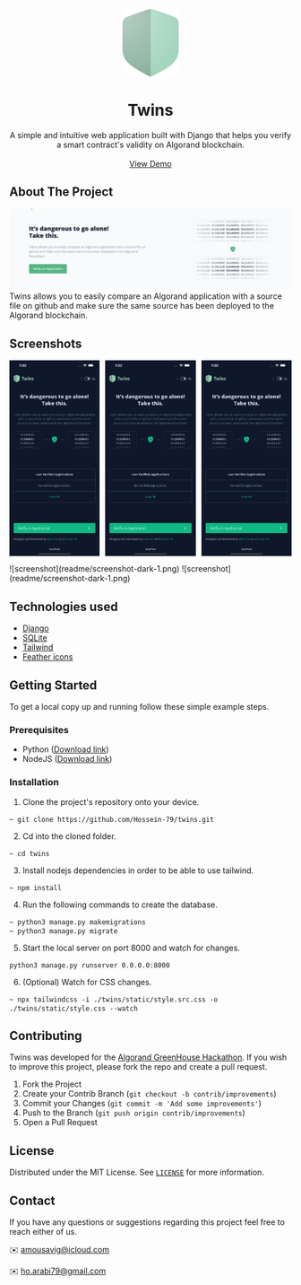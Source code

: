 <div align="center">
    <a href="https://github.com/Hossein-79/twins">
        <img src="readme/shield.png" alt="Logo" width="101" height="121">
    </a>
    <h1 align="center">Twins</h1>
    <p align="center">
        A simple and intuitive web application built with Django that helps you verify a smart contract's validity on Algorand blockchain. 
        <br />
        <br />
        <!-- TODO: ADD DEMO URL -->
        <a href="#">View Demo</a>
    </p>
</div>

## About The Project
![Homepage Screen Shot](readme/cover.png)
Twins allows you to easily compare an Algorand application with a source file on github and make sure the same source has been deployed to the Algorand blockchain.

## Screenshots
<p style="display:flex;justify-content:space-between">
    <img src="readme/screenshot-dark-1.png" style="width:32%">
    <img src="readme/screenshot-dark-1.png" style="width:32%">
    <img src="readme/screenshot-dark-1.png" style="width:32%">
</p>
![screenshot](readme/screenshot-dark-1.png)
![screenshot](readme/screenshot-dark-1.png)

## Technologies used
* [Django](https://www.djangoproject.com)
* [SQLite](https://www.sqlite.org/)
* [Tailwind](https://tailwindcss.com)
* [Feather icons](https://feathericons.com)

## Getting Started
To get a local copy up and running follow these simple example steps.

### Prerequisites
<!-- TODO: CHECK WITH HOSSEIN -->
* Python ([Download link](https://www.python.org/downloads/))
* NodeJS ([Download link](https://nodejs.org/en/download/))

### Installation
1. Clone the project's repository onto your device.
```
~ git clone https://github.com/Hossein-79/twins.git
```
2. Cd into the cloned folder.
```
~ cd twins
```
3. Install nodejs dependencies in order to be able to use tailwind.
```
~ npm install
```
4. Run the following commands to create the database.
```
~ python3 manage.py makemigrations
~ python3 manage.py migrate
```
5. Start the local server on port 8000 and watch for changes.
```
python3 manage.py runserver 0.0.0.0:8000
```
6. (Optional) Watch for CSS changes.
```
~ npx tailwindcss -i ./twins/static/style.src.css -o ./twins/static/style.css --watch
```

## Contributing
Twins was developed for the [Algorand GreenHouse Hackathon](https://gitcoin.co/hackathon/greenhouse). If you wish to improve this project, please fork the repo and create a pull request.

1. Fork the Project
2. Create your Contrib Branch (`git checkout -b contrib/improvements`)
3. Commit your Changes (`git commit -m 'Add some improvements'`)
4. Push to the Branch (`git push origin contrib/improvements`)
5. Open a Pull Request

## License
Distributed under the MIT License. See [`LICENSE`](LICENSE) for more information.

## Contact
If you have any questions or suggestions regarding this project feel free to reach either of us.

✉️ amousavig@icloud.com

✉️ ho.arabi79@gmail.com